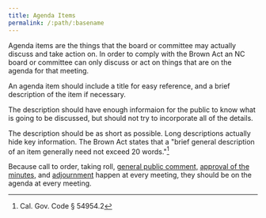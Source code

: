 ```yaml
---
title: Agenda Items
permalink: /:path/:basename
---
```


Agenda items are the things
that the board or committee
may actually discuss
and take action on.
In order to comply
with the Brown Act
an NC board or committee
can only discuss or act
on things
that are on the agenda
for that meeting.

An agenda item should include
a title for easy reference,
and a brief description
of the item
if necessary.

The description should have
enough informaion
for the public to know
what is going
to be discussed,
but should not
try to incorporate
all of the details.

The description should be
as short
as possible.
Long descriptions
actually hide
key information.
The Brown Act states that
a "brief general description
of an item
generally need not
exceed 20 words."[^549542]

Because
call to order,
taking roll,
[general public comment,](/agendas/general-public-comment)
[approval of the minutes,](/agendas/approval-of-minutes)
and [adjournment](/agendas/adjournment)
happen at every meeting,
they should be
on the agenda
at every meeting.

[^549542]: Cal. Gov. Code § 54954.2
